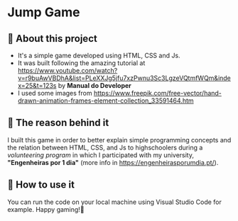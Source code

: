 # Jump Game

## 📌 About this project
* It's a simple game developed using HTML, CSS and Js.
* It was built following the amazing tutorial at https://www.youtube.com/watch?v=r9buAwVBDhA&list=PLeXXJg5jfu7xzPwnu3Sc3LgzeVQtmfWQm&index=25&t=123s by **Manual do Developer**
* I used some images from https://www.freepik.com/free-vector/hand-drawn-animation-frames-element-collection_33591464.htm

## 📌 The reason behind it
I built this game in order to better explain simple programming concepts and the relation between HTML, CSS, and Js to highschoolers during a *volunteering program* in which I participated with my university, **"Engenheiras por 1 dia"** (more info in https://engenheirasporumdia.pt/).

## 📌 How to use it
You can run the code on your local machine using Visual Studio Code for example. Happy gaming!👋
